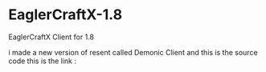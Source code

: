 # EaglerCraftX-1.8
EaglerCraftX Client for 1.8
  
i made a new version of resent called Demonic Client and this is the source code
this is the link :
